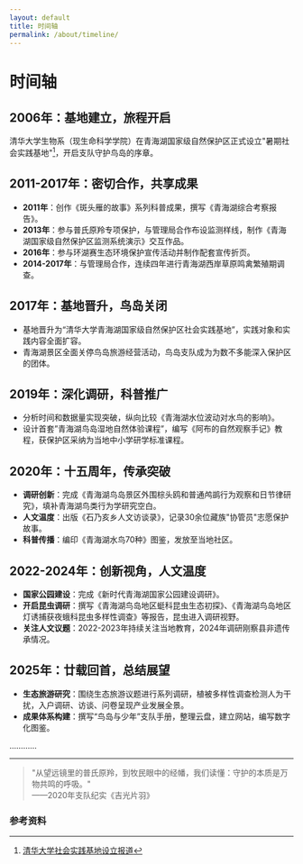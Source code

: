 ```yaml
---
layout: default
title: 时间轴
permalink: /about/timeline/
---
```


# 时间轴

## 2006年：基地建立，旅程开启  
清华大学生物系（现生命科学学院）在青海湖国家级自然保护区正式设立"暑期社会实践基地"[^1]，开启支队守护鸟岛的序章。

## 2011-2017年：密切合作，共享成果
- **2011年**：创作《斑头雁的故事》系列科普成果，撰写《青海湖综合考察报告》。  
- **2013年**：参与普氏原羚专项保护，与管理局合作布设监测样线，制作《青海湖国家级自然保护区监测系统演示》交互作品。
- **2016年**：参与环湖赛生态环境保护宣传活动并制作配套宣传折页。
- **2014-2017年**：与管理局合作，连续四年进行青海湖西岸草原鸣禽繁殖期调查。

## 2017年：基地晋升，鸟岛关闭  
- 基地晋升为“清华大学青海湖国家级自然保护区社会实践基地”，实践对象和实践内容全面扩容。
- 青海湖景区全面关停鸟岛旅游经营活动，鸟岛支队成为为数不多能深入保护区的团体。

## 2019年：深化调研，科普推广
- 分析时间和数据量实现突破，纵向比较《青海湖水位波动对水鸟的影响》。
- 设计首套”青海湖鸟岛湿地自然体验课程”，编写《阿布的自然观察手记》教程，获保护区采纳为当地中小学研学标准课程。
  
## 2020年：十五周年，传承突破  
- **调研创新**：完成《青海湖鸟岛景区外围棕头鸥和普通鸬鹚行为观察和日节律研究》，填补青海湖鸟类行为学研究空白。  
- **人文温度**：出版《石乃亥乡人文访谈录》，记录30余位藏族"协管员"志愿保护故事。  
- **科普传播**：编印《青海湖水鸟70种》图鉴，发放至当地社区。

## 2022-2024年：创新视角，人文温度  
- **国家公园建设**：完成《新时代青海湖国家公园建设调研》。
- **开启昆虫调研**：撰写《青海湖鸟岛地区蜓科昆虫生态初探》、《青海湖鸟岛地区灯诱捕获夜蛾科昆虫多样性调查》等报告，昆虫进入调研视野。
- **关注人文议题**：2022-2023年持续关注当地教育，2024年调研刚察县非遗传承情况。

## 2025年：廿载回首，总结展望  
- **生态旅游研究**：围绕生态旅游议题进行系列调研，植被多样性调查检测人为干扰，入户调研、访谈、问卷呈现产业发展全景。
- **成果体系构建**：撰写“鸟岛与少年”支队手册，整理云盘，建立网站，编写数字化图鉴。


…………

---

> "从望远镜里的普氏原羚，到牧民眼中的经幡，我们读懂：守护的本质是万物共鸣的呼吸。"  
> ——2020年支队纪实《吉光片羽》

### 参考资料
[^1]: [清华大学社会实践基地设立报道](https://mp.weixin.qq.com/s/BjVS2JA2wG2AOeVmKjzOtg)

